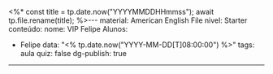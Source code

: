 <%*
const title = tp.date.now("YYYYMMDDHHmmss");
await tp.file.rename(title);
%>---
material: American English File
nivel: Starter
conteúdo: 
nome: VIP Felipe
Alunos:
  - Felipe
data: "<% tp.date.now("YYYY-MM-DD[T]08:00:00") %>"
tags: aula
quiz: false
dg-publish: true
---
